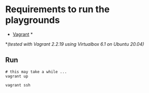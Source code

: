 # Requirements to run the playgrounds

* [Vagrant](https://www.vagrantup.com/) *

**(tested with Vagrant 2.2.19 using Virtualbox 6.1 on Ubuntu 20.04)*

## Run

```shell
# this may take a while ...
vagrant up
```

```shell
vagrant ssh
```
